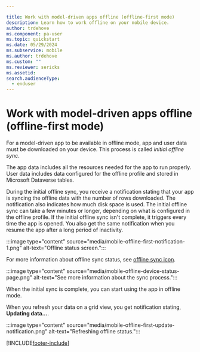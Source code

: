 ```yaml
---

title: Work with model-driven apps offline (offline-first mode)
description: Learn how to work offline on your mobile device.
author: trdehove
ms.component: pa-user
ms.topic: quickstart
ms.date: 05/29/2024
ms.subservice: mobile
ms.author: trdehove
ms.custom: ""
ms.reviewer: sericks
ms.assetid: 
search.audienceType: 
  - enduser
---
```


# Work with model-driven apps offline (offline-first mode)

For a model-driven app to be available in offline mode, app and user data must be downloaded on your device. This process is called *initial offline sync*.

The app data includes all the resources needed for the app to run properly. User data includes data configured for the offline profile and stored in Microsoft Dataverse tables.

During the initial offline sync, you receive a notification stating that your app is syncing the offline data with the number of rows downloaded. The notification also indicates how much disk space is used. The initial offline sync can take a few minutes or longer, depending on what is configured in the offline profile. If the initial offline sync isn't complete, it triggers every time the app is opened. You also get the same notification when you resume the app after a long period of inactivity.

:::image type="content" source="media/mobile-offline-first-notification-1.png" alt-text="Offline status screen.":::

For more information about offline sync status, see [offline sync icon](offline-sync-icon.md).

:::image type="content" source="media/mobile-offline-device-status-page.png" alt-text="See more information about the sync process.":::

When the initial sync is complete, you can start using the app in offline mode.

When you refresh your data on a grid view, you get notification stating, **Updating data...**.

:::image type="content" source="media/mobile-offline-first-update-notification.png" alt-text="Refreshing offline status.":::

[!INCLUDE[footer-include](../includes/footer-banner.md)]
